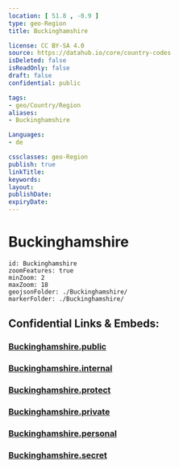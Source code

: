 ```yaml
---
location: [ 51.8 , -0.9 ] 
type: geo-Region
title: Buckinghamshire

license: CC BY-SA 4.0
source: https://datahub.io/core/country-codes
isDeleted: false
isReadOnly: false
draft: false
confidential: public

tags:
- geo/Country/Region
aliases:
- Buckinghamshire

Languages:
- de

cssclasses: geo-Region
publish: true
linkTitle: 
keywords: 
layout: 
publishDate: 
expiryDate: 
---
```


# Buckinghamshire

```leaflet
id: Buckinghamshire
zoomFeatures: true 
minZoom: 2 
maxZoom: 18
geojsonFolder: ./Buckinghamshire/
markerFolder: ./Buckinghamshire/
```


## Confidential Links & Embeds: 

### [Buckinghamshire.public](/_public/\Earth\Continent\Europe\Europe~North\UK\England\Regions~England\South_East_EnglandBuckinghamshire.public.md) 

### [Buckinghamshire.internal](/_internal/\Earth\Continent\Europe\Europe~North\UK\England\Regions~England\South_East_EnglandBuckinghamshire.internal.md) 

### [Buckinghamshire.protect](/_protect/\Earth\Continent\Europe\Europe~North\UK\England\Regions~England\South_East_EnglandBuckinghamshire.protect.md) 

### [Buckinghamshire.private](/_private/\Earth\Continent\Europe\Europe~North\UK\England\Regions~England\South_East_EnglandBuckinghamshire.private.md) 

### [Buckinghamshire.personal](/_personal/\Earth\Continent\Europe\Europe~North\UK\England\Regions~England\South_East_EnglandBuckinghamshire.personal.md) 

### [Buckinghamshire.secret](/_secret/\Earth\Continent\Europe\Europe~North\UK\England\Regions~England\South_East_EnglandBuckinghamshire.secret.md)

